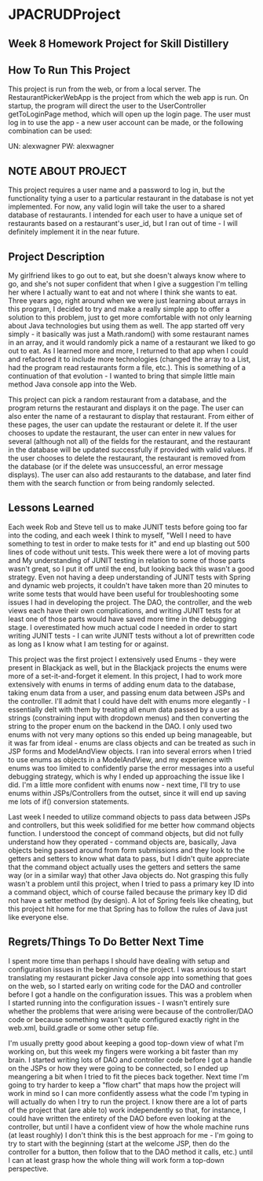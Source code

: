 # JPACRUDProject

## Week 8 Homework Project for Skill Distillery

## How To Run This Project

This project is run from the web, or from a local server. The RestaurantPickerWebApp is the project from which the web app is run. On startup, the program will direct the user to the UserController getToLoginPage method, which will open up the login page. The user must log in to use the app - a new user account can be made, or the following combination can be used:

UN: alexwagner
PW: alexwagner

## NOTE ABOUT PROJECT

This project requires a user name and a password to log in, but the functionality tying a user to a particular restaurant in the database is not yet implemented. For now, any valid login will take the user to a shared database of restaurants. I intended for each user to have a unique set of restaurants based on a restaurant's user_id, but I ran out of time - I will definitely implement it in the near future.

## Project Description

My girlfriend likes to go out to eat, but she doesn't always know where to go, and she's not super confident that when I give a suggestion I'm telling her where I actually want to eat and not where I think she wants to eat. Three years ago, right around when we were just learning about arrays in this program, I decided to try and make a really simple app to offer a solution to this problem, just to get more comfortable with not only learning about Java technologies but using them as well. The app started off very simply - it basically was just a Math.random() with some restaurant names in an array, and it would randomly pick a name of a restaurant we liked to go out to eat. As I learned more and more, I returned to that app when I could and refactored it to include more technologies (changed the array to a List, had the program read restaurants form a file, etc.). This is something of a continuation of that evolution - I wanted to bring that simple little main method Java console app into the Web.

This project can pick a random restaurant from a database, and the program returns the restaurant and displays it on the page. The user can also enter the name of a restaurant to display that restaurant. From either of these pages, the user can update the restaurant or delete it. If the user chooses to update the restaurant, the user can enter in new values for several (although not all) of the fields for the restaurant, and the restaurant in the database will be updated successfully if provided with valid values. If the user chooses to delete the restaurant, the restaurant is removed from the database (or if the delete was unsuccessful, an error message displays). The user can also add restaurants to the database, and later find them with the search function or from being randomly selected.

## Lessons Learned

Each week Rob and Steve tell us to make JUNIT tests before going too far into the coding, and each week I think to myself, "Well I need to have something to test in order to make tests for it" and end up blasting out 500 lines of code without unit tests. This week there were a lot of moving parts and My understanding of JUNIT testing in relation to some of those parts wasn't great, so I put it off until the end, but looking back this wasn't a good strategy. Even not having a deep understanding of JUNIT tests with Spring and dynamic web projects, it couldn't have taken more than 20 minutes to write some tests that would have been useful for troubleshooting some issues I had in developing the project. The DAO, the controller, and the web views each have their own complications, and writing JUNIT tests for at least one of those parts would have saved more time in the debugging stage. I overestimated how much actual code I needed in order to start writing JUNIT tests - I can write JUNIT tests without a lot of prewritten code as long as I know what I am testing for or against.

This project was the first project I extensively used Enums - they were present in Blackjack as well, but in the Blackjack projects the enums were more of a set-it-and-forget it element. In this project, I had to work more extensively with enums in terms of adding enum data to the database, taking enum data from a user, and passing enum data between JSPs and the controller. I'll admit that I could have delt with enums more elegantly - I essentially delt with them by treating all enum data passed by a user as strings (constraining input with dropdown menus) and then converting the string to the proper enum on the backend in the DAO. I only used two enums with not very many options so this ended up being manageable, but it was far from ideal - enums are class objects and can be treated as such in JSP forms and ModelAndView objects. I ran into several errors when I tried to use enums as objects in a ModelAndView, and my experience with enums was too limited to confidently parse the error messages into a useful debugging strategy, which is why I ended up approaching the issue like I did. I'm a little more confident with enums now - next time, I'll try to use enums within JSPs/Controllers from the outset, since it will end up saving me lots of if() conversion statements.

Last week I needed to utilize command objects to pass data between JSPs and controllers, but this week solidified for me better how command objects function. I understood the concept of command objects, but did not fully understand how they operated - command objects are, basically, Java objects being passed around from form submissions and they look to the getters and setters to know what data to pass, but I didn't quite appreciate that the command object actually uses the getters and setters the same way (or in a similar way) that other Java objects do. Not grasping this fully wasn't a problem until this project, when I tried to pass a primary key ID into a command object, which of course failed because the primary key ID did not have a setter method (by design). A lot of Spring feels like cheating, but this project hit home for me that Spring has to follow the rules of Java just like everyone else.

## Regrets/Things To Do Better Next Time

I spent more time than perhaps I should have dealing with setup and configuration issues in the beginning of the project. I was anxious to start translating my restaurant picker Java console app into something that goes on the web, so I started early on writing code for the DAO and controller before I got a handle on the configuration issues. This was a problem when I started running into the configuration issues - I wasn't entirely sure whether the problems that were arising were because of the controller/DAO code or because something wasn't quite configured exactly right in the web.xml, build.gradle or some other setup file.

I'm usually pretty good about keeping a good top-down view of what I'm working on, but this week my fingers were working a bit faster than my brain. I started writing lots of DAO and controller code before I got a handle on the JSPs or how they were going to be connected, so I ended up meangering a bit when I tried to fit the pieces back together. Next time I'm going to try harder to keep a "flow chart" that maps how the project will work in mind so I can more confidently assess what the code I'm typing in will actually do when I try to run the project. I know there are a lot of parts of the project that (are able to) work independently so that, for instance, I could have written the entirety of the DAO before even looking at the controller, but until I have a confident view of how the whole machine runs (at least roughly) I don't think this is the best approach for me - I'm going to try to start with the beginning (start at the welcome JSP, then do the controller for a button, then follow that to the DAO method it calls, etc.) until I can at least grasp how the whole thing will work form a top-down perspective.

